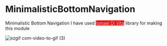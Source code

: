 # MinimalisticBottomNavigation

Minimalistic Bottom Navigation
I have used <a style="color:powderblue; background:red;" href="https://github.com/ismaeldivita/chip-navigation-bar library" target="_blank">Ismael Di Vita</a> library for making this module



![ezgif com-video-to-gif (3)](https://user-images.githubusercontent.com/61186175/80484180-e9350880-8974-11ea-9b65-943c44134aec.gif)
